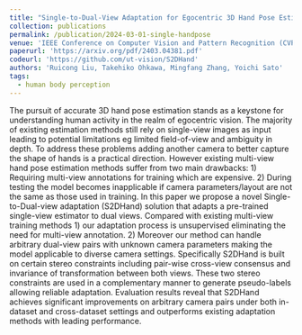 ```yaml
---
title: "Single-to-Dual-View Adaptation for Egocentric 3D Hand Pose Estimation"
collection: publications
permalink: /publication/2024-03-01-single-handpose
venue: 'IEEE Conference on Computer Vision and Pattern Recognition (CVPR)'
paperurl: 'https://arxiv.org/pdf/2403.04381.pdf'
codeurl: 'https://github.com/ut-vision/S2DHand'
authors: 'Ruicong Liu, Takehiko Ohkawa, Mingfang Zhang, Yoichi Sato'
tags:
  - human body perception
---
```


The pursuit of accurate 3D hand pose estimation stands as a keystone for understanding human activity in the realm of egocentric vision. The majority of existing estimation methods still rely on single-view images as input leading to potential limitations eg limited field-of-view and ambiguity in depth. To address these problems adding another camera to better capture the shape of hands is a practical direction. However existing multi-view hand pose estimation methods suffer from two main drawbacks: 1) Requiring multi-view annotations for training which are expensive. 2) During testing the model becomes inapplicable if camera parameters/layout are not the same as those used in training. In this paper we propose a novel Single-to-Dual-view adaptation (S2DHand) solution that adapts a pre-trained single-view estimator to dual views. Compared with existing multi-view training methods 1) our adaptation process is unsupervised eliminating the need for multi-view annotation. 2) Moreover our method can handle arbitrary dual-view pairs with unknown camera parameters making the model applicable to diverse camera settings. Specifically S2DHand is built on certain stereo constraints including pair-wise cross-view consensus and invariance of transformation between both views. These two stereo constraints are used in a complementary manner to generate pseudo-labels allowing reliable adaptation. Evaluation results reveal that S2DHand achieves significant improvements on arbitrary camera pairs under both in-dataset and cross-dataset settings and outperforms existing adaptation methods with leading performance.